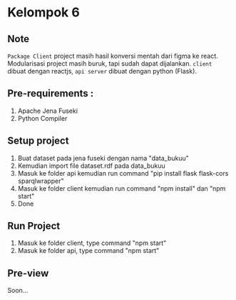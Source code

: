 # Kelompok 6

## Note
`Package Client` project masih hasil konversi mentah dari figma ke react.
Modularisasi project masih buruk, tapi sudah dapat dijalankan.
`client` dibuat dengan reactjs, `api server` dibuat dengan python (Flask).

## Pre-requirements :
1. Apache Jena Fuseki
2. Python Compiler

## Setup project
1. Buat dataset pada jena fuseki dengan nama "data_bukuu"
2. Kemudian import file dataset.rdf pada data_bukuu
3. Masuk ke folder api kemudian run command "pip install flask flask-cors sparqlwrapper"
4. Masuk ke folder client kemudian run command "npm install" dan "npm start"
5. Done

## Run Project
1. Masuk ke folder client, type command "npm start"
2. Masuk ke folder api, type command "npm start"

## Pre-view
Soon...
